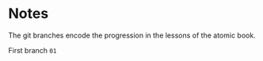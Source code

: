# Notes

The git branches encode the progression in the lessons of the atomic book.

First branch `01`
